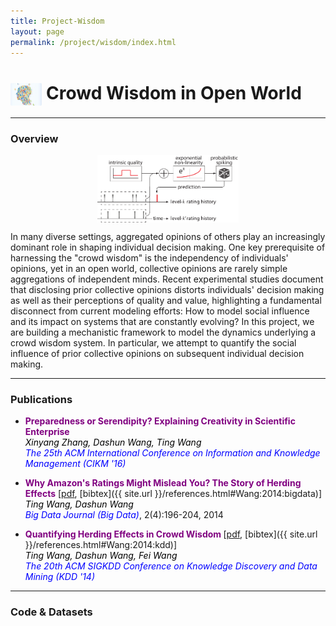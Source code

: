 ```yaml
---
title: Project-Wisdom
layout: page
permalink: /project/wisdom/index.html
---
```



<h1><img src="/assets/images/wisdom.pdf" alt="wisdom" height="10%" width="10%" align="absmiddle"/> Crowd Wisdom in Open World</h1>

<hr>

### Overview


<div align="center"><img src="/assets/images/inf.pdf" alt="wisdom" height="45%" width="45%" align="middle"/></div>

In many diverse settings, aggregated opinions of others play an increasingly dominant role in shaping individual decision making. One key prerequisite of harnessing the "crowd wisdom" is the independency of individuals' opinions,
yet in an open world, collective opinions are rarely simple aggregations of independent minds. Recent experimental studies document that  disclosing prior collective opinions distorts individuals' decision making as well as their perceptions of quality and value, highlighting a fundamental disconnect from current modeling efforts: How to model social influence and its impact on systems that are constantly evolving? In this project, we are building a mechanistic framework to model the dynamics underlying a crowd wisdom system. In particular, we attempt to quantify the social influence of prior collective opinions on subsequent individual decision making.

<hr>

### Publications


* **<font color="purple">Preparedness or Serendipity? Explaining Creativity in Scientific Enterprise</font>**<br>
*<font color="black">Xinyang Zhang, Dashun Wang, Ting Wang</font>* <br>
*<font color="blue">The 25th ACM International Conference on Information and Knowledge Management (CIKM '16)</font>*


* **<font color="purple">Why Amazon's Ratings Might Mislead You? The Story of Herding Effects</font>** [[pdf](https://dl.dropboxusercontent.com/u/25645770/publications/wang-bigdata-2015.pdf), [bibtex]({{ site.url }}/references.html#Wang:2014:bigdata)]<br>
*<font color="black">Ting Wang, Dashun Wang</font>* <br>
*<font color="blue">Big Data Journal (Big Data)</font>*, 2(4):196-204, 2014

* **<font color="purple">Quantifying Herding Effects in Crowd Wisdom </font>** [[pdf](https://dl.dropboxusercontent.com/u/25645770/publications/wang-kdd-2014.pdf), [bibtex]({{ site.url }}/references.html#Wang:2014:kdd)]<br>
*<font color="black">Ting Wang, Dashun Wang, Fei Wang</font>* <br>
*<font color="blue">The 20th ACM SIGKDD Conference on Knowledge Discovery and Data Mining (KDD '14)</font>*<br>

<hr>

### Code & Datasets

